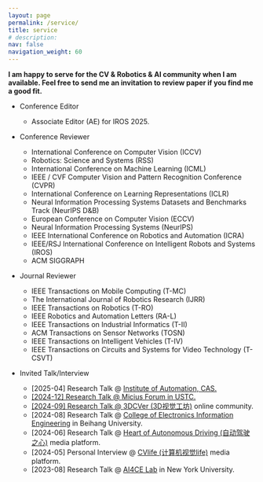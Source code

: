 ```yaml
---
layout: page
permalink: /service/
title: service
# description: 
nav: false
navigation_weight: 60
---
```


**I am happy to serve for the CV & Robotics & AI community when I am available. Feel free to send me an invitation to review paper if you find me a good fit.**

- Conference Editor
    - Associate Editor (AE) for IROS 2025.
- Conference Reviewer
    - International Conference on Computer Vision (ICCV)
    - Robotics: Science and Systems (RSS)
    - International Conference on Machine Learning (ICML)
    - IEEE / CVF Computer Vision and Pattern Recognition Conference (CVPR) 
    - International Conference on Learning Representations (ICLR)
    - Neural Information Processing Systems Datasets and Benchmarks Track (NeurIPS D&B)
    - European Conference on Computer Vision (ECCV)
    - Neural Information Processing Systems (NeurIPS)
    - IEEE International Conference on Robotics and Automation (ICRA)
    - IEEE/RSJ International Conference on Intelligent Robots and Systems (IROS)
    - ACM SIGGRAPH 

- Journal Reviewer
    - IEEE Transactions on Mobile Computing (T-MC)
    - The International Journal of Robotics Research (IJRR)
    - IEEE Transactions on Robotics (T-RO)
    - IEEE Robotics and Automation Letters (RA-L)
    - IEEE Transactions on Industrial Informatics (T-II)
    - ACM Transactions on Sensor Networks (TOSN)
    - IEEE Transactions on Intelligent Vehicles (T-IV)
    - IEEE Transactions on Circuits and Systems for Video Technology (T-CSVT)

- Invited Talk/Interview
    - [2025-04] Research Talk @ <a href="http://english.ia.cas.cn/">Institute of Automation, CAS.
    - [2024-12] Research Talk @ <a href="https://fc.ustc.edu.cn/2024/1227/c14587a670036/pagem.htm">Micius Forum in USTC.
    - [2024-09] Research Talk @ <a href="https://www.3dcver.com/">3DCVer (3D视觉工坊)</a> online community.
    - [2024-08] Research Talk @ <a href="http://www.buaa.edu.cn/">College of Electronics Information Engineering</a> in Beihang University.
    - [2024-06] Research Talk @ <a href="https://www.zdjszx.com/">Heart of Autonomous Driving (自动驾驶之心)</a> media platform. 
    - [2024-05] Personal Interview @ <a href="https://cvlife.net//">CVlife (计算机视觉life)</a> media platform. 
    - [2023-08] Research Talk @ <a href="https://ai4ce.github.io/">AI4CE Lab</a> in New York University.